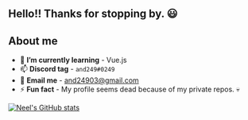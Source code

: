 ## Hello!! Thanks for stopping by. 😃

## About me

- 🌱 **I’m currently learning** - Vue.js
- 📫 **Discord tag** - `and249#0249`
- 📧 **Email me** - and24903@gmail.com
- ⚡ **Fun fact** - My profile seems dead because of my private repos. 💀

[![Neel's GitHub stats](https://github-readme-stats.vercel.app/api?username=leen-neel)](https://github.com/anuraghazra/github-readme-stats)


